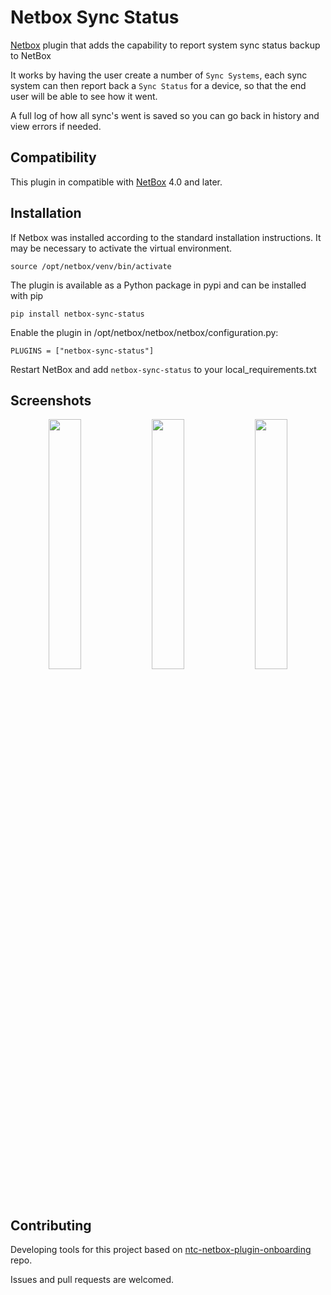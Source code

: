 # Netbox Sync Status

[Netbox](https://github.com/netbox-community/netbox) plugin that adds the capability to report system sync status backup to NetBox


It works by having the user create a number of `Sync Systems`, each sync system can then report back a `Sync Status` for a device, so that the end user will be able to see how it went. 

A full log of how all sync's went is saved so you can go back in history and view errors if needed.

## Compatibility

This plugin in compatible with [NetBox](https://netbox.readthedocs.org/) 4.0 and later.

## Installation

If Netbox was installed according to the standard installation instructions. It may be necessary to activate the virtual environment.

```
source /opt/netbox/venv/bin/activate
```

The plugin is available as a Python package in pypi and can be installed with pip

```
pip install netbox-sync-status
```
Enable the plugin in /opt/netbox/netbox/netbox/configuration.py:
```
PLUGINS = ["netbox-sync-status"]
```
Restart NetBox and add `netbox-sync-status` to your local_requirements.txt

## Screenshots
<p align="middle">
    <img align="top" src="/screenshots/sync_status_list.png?raw=true" width="32%" />
    <img align="top" src="/screenshots/sync_status_list.png?raw=true" width="32%" /> 
    <img align="top" src="/screenshots/sync_system_view.png?raw=true" width="32%" />
</p>


## Contributing
Developing tools for this project based on [ntc-netbox-plugin-onboarding](https://github.com/networktocode/ntc-netbox-plugin-onboarding) repo.

Issues and pull requests are welcomed.
